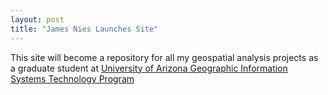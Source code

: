 ```yaml
---
layout: post
title: "James Nies Launches Site"
---
```


This site will become a repository for all my geospatial analysis projects as a graduate student at [University of Arizona Geographic Information Systems Technology Program](https://gis.arizona.edu/)
